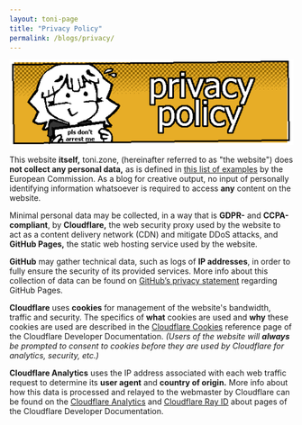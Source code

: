 ```yaml
---
layout: toni-page
title: "Privacy Policy"
permalink: /blogs/privacy/
---
```

![Privacy Policy](/img/headers/privacy.png)

This website **itself,** toni.zone, (hereinafter referred to as "the website") does **not collect any personal data,** as is defined in [this list of examples](https://commission.europa.eu/law/law-topic/data-protection/reform/what-personal-data_en) by the European Commission. As a blog for creative output, no input of personally identifying information whatsoever is required to access **any** content on the website.

Minimal personal data may be collected, in a way that is **GDPR-** and **CCPA-compliant**, by **Cloudflare,** the web security proxy used by the website to act as a content delivery network (CDN) and mitigate DDoS attacks, and **GitHub Pages,** the static web hosting service used by the website.

**GitHub** may gather technical data, such as logs of **IP addresses**, in order to fully ensure the security of its provided services. More info about this collection of data can be found on [GitHub’s privacy statement](https://help.github.com/en/articles/github-privacy-statement#github-pages) regarding GitHub Pages.

**Cloudflare** uses **cookies** for management of the website's bandwidth, traffic and security. The specifics of **what** cookies are used and **why** these cookies are used are described in the [Cloudflare Cookies](https://developers.cloudflare.com/fundamentals/get-started/reference/cloudflare-cookies/) reference page of the Cloudflare Developer Documentation. *(Users of the website will **always** be prompted to consent to cookies before they are used by Cloudflare for analytics, security, etc.)*

**Cloudflare Analytics** uses the IP address associated with each web traffic request to determine its **user agent** and **country of origin.** More info about how this data is processed and relayed to the webmaster by Cloudflare can be found on the [Cloudflare Analytics](https://developers.cloudflare.com/fundamentals/data-products/about-analytics/) and [Cloudflare Ray ID](https://developers.cloudflare.com/fundamentals/get-started/reference/cloudflare-ray-id/) about pages of the Cloudflare Developer Documentation.